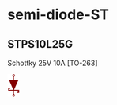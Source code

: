 # semi-diode-ST

## STPS10L25G
Schottky 25V 10A [TO-263]

![STPS10L25G__1__1](/images/semi-diode-ST__STPS10L25G__1__1.png?raw=true) 


